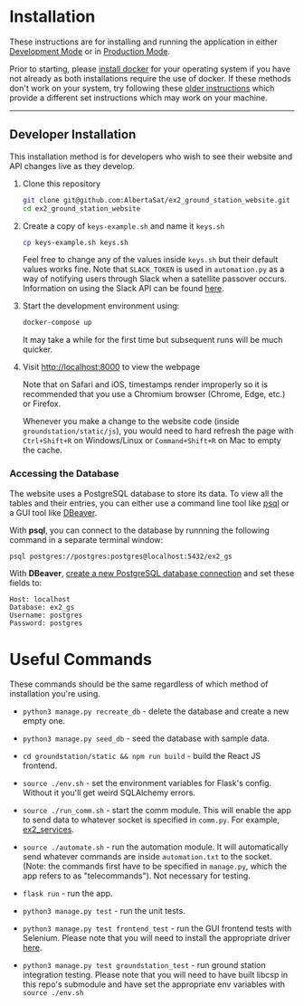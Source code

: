 # Installation
These instructions are for installing and running the application in either [Development Mode](#developer-installation) or in [Production Mode](#production-installation).

Prior to starting, please [install docker](https://www.docker.com/get-started) for your operating system if you have not already as both installations require the use of docker. If these methods don't work on your system, try following these [older instructions](INSTALL-OLD.md) which provide a different set instructions which may work on your machine.

---

## Developer Installation
This installation method is for developers who wish to see their website and API changes live as they develop.

1. Clone this repository
    ```bash
    git clone git@github.com:AlbertaSat/ex2_ground_station_website.git
    cd ex2_ground_station_website
    ```

2. Create a copy of `keys-example.sh` and name it `keys.sh`
    ```bash
    cp keys-example.sh keys.sh
    ```
   Feel free to change any of the values inside `keys.sh` but their default values works fine. Note that `SLACK_TOKEN` is used in `automation.py` as a way of notifying users through Slack when a satellite passover occurs. Information on using the Slack API can be found [here](https://api.slack.com/).

3. Start the development environment using:
    ```bash
    docker-compose up
    ```
   It may take a while for the first time but subsequent runs will be much quicker.

4. Visit [http://localhost:8000](http://localhost:8000) to view the webpage

   Note that on Safari and iOS, timestamps render improperly so it is recommended that you use a Chromium browser (Chrome, Edge, etc.) or Firefox.

   Whenever you make a change to the website code (inside `groundstation/static/js`), you would need to hard refresh the page with `Ctrl+Shift+R` on Windows/Linux or `Command+Shift+R` on Mac to empty the cache.

### Accessing the Database
The website uses a PostgreSQL database to store its data. To view all the tables and their entries, you can either use a command line tool like [psql](https://www.postgresql.org/download/) or a GUI tool like [DBeaver](https://dbeaver.io).

With **psql**, you can connect to the database by runnning the following command in a separate terminal window:
```bash
psql postgres://postgres:postgres@localhost:5432/ex2_gs
```

With **DBeaver**, [create a new PostgreSQL database connection](https://github.com/dbeaver/dbeaver/wiki/Create-Connection) and set these fields to:
```
Host: localhost
Database: ex2_gs
Username: postgres
Password: postgres
```

# Useful Commands

These commands should be the same regardless of which method of installation you're using.

* `python3 manage.py recreate_db` - delete the database and create a new empty one.

* `python3 manage.py seed_db` - seed the database with sample data.

* `cd groundstation/static && npm run build` - build the React JS frontend.

* `source ./env.sh` - set the environment variables for Flask's config. Without it you'll get weird SQLAlchemy errors.

* `source ./run_comm.sh` - start the comm module. This will enable the app to send data to whatever socket is specified in `comm.py`. For example, [ex2_services](https://github.com/AlbertaSat/ex2_services).

* `source ./automate.sh` - run the automation module. It will automatically send whatever commands are inside `automation.txt` to the socket. (Note: the commands first have to be specified in `manage.py`, which the app refers to as "telecommands"). Not necessary for testing.

* `flask run` - run the app.

* `python3 manage.py test` - run the unit tests.

* `python3 manage.py test frontend_test` - run the GUI frontend tests with Selenium. Please note that you will need to install the appropriate driver [here](https://selenium-python.readthedocs.io/installation.html#drivers).

* `python3 manage.py test groundstation_test` - run ground station integration testing. Please note that you will need to have built libcsp in this repo's submodule and have set the appropriate env variables with `source ./env.sh`
